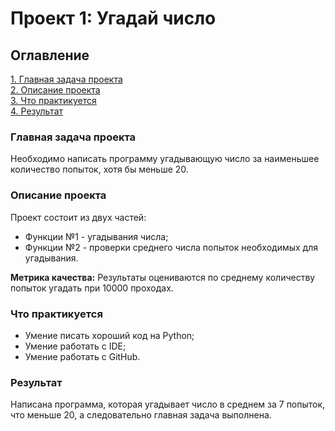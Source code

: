 # Проект 1: Угадай число
## Оглавление  
[1. Главная задача проекта](#Главная-задача-проекта)  
[2. Описание проекта](.README.md#Описание-проекта)  
[3. Что практикуется](.README.md#Что-практикуется)  
[4. Результат](.README.md#Результат)    

### Главная задача проекта
Необходимо написать программу угадывающую число за наименьшее количество попыток, хотя бы меньше 20.
### Описание проекта
Проект состоит из двух частей:
- Функции №1 - угадывания числа;
- Функции №2 - проверки среднего числа попыток необходимых для угадывания.

**Метрика качества:**
Результаты оцениваются по среднему количеству попыток угадать при 10000 проходах.
### Что практикуется
- Умение писать хороший код на Python;
- Умение работать с IDE;
- Умение работать с GitHub.
### Результат
Написана программа, которая угадывает число в среднем за 7 попыток, что меньше 20, а следовательно главная задача выполнена.